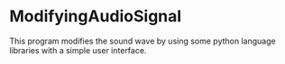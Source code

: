 # ModifyingAudioSignal
This program modifies the sound wave by using some python language libraries with a simple user interface.
